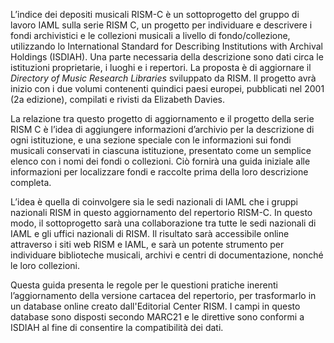 L’indice dei depositi musicali RISM-C è un sottoprogetto del gruppo di lavoro IAML sulla serie RISM C, un progetto per individuare e descrivere i fondi archivistici e le collezioni musicali a livello di fondo/collezione, utilizzando lo International Standard for Describing Institutions with Archival Holdings (ISDIAH). Una parte necessaria della descrizione sono dati circa le istituzioni proprietarie, i luoghi e i repertori. La proposta è di aggiornare il _Directory of Music Research Libraries_ sviluppato da RISM. Il progetto avrà inizio con i due volumi contenenti quindici paesi europei, pubblicati nel 2001 (2a edizione), compilati e rivisti da Elizabeth Davies.

La relazione tra questo progetto di aggiornamento e il progetto della serie RISM C è l’idea di aggiungere informazioni d’archivio per la descrizione di ogni istituzione, e una sezione speciale con le informazioni sui fondi musicali conservati in ciascuna istituzione, presentato come un semplice elenco con i nomi dei fondi o collezioni. Ciò fornirà una guida iniziale alle informazioni per localizzare fondi e raccolte prima della loro descrizione completa.

L’idea è quella di coinvolgere sia le sedi nazionali di IAML che i gruppi nazionali RISM in questo aggiornamento del repertorio RISM-C. In questo modo, il sottoprogetto sarà una collaborazione tra tutte le sedi nazionali di IAML e gli uffici nazionali di RISM. Il risultato sarà accessibile online attraverso i siti web RISM e IAML, e sarà un potente strumento per individuare biblioteche musicali, archivi e centri di documentazione, nonché le loro collezioni.

Questa guida presenta le regole per le questioni pratiche inerenti l’aggiornamento della versione cartacea del repertorio, per trasformarlo in un database online creato dall'Editorial Center RISM. I campi in questo database sono disposti secondo MARC21 e le direttive sono conformi a ISDIAH al fine di consentire la compatibilità dei dati.